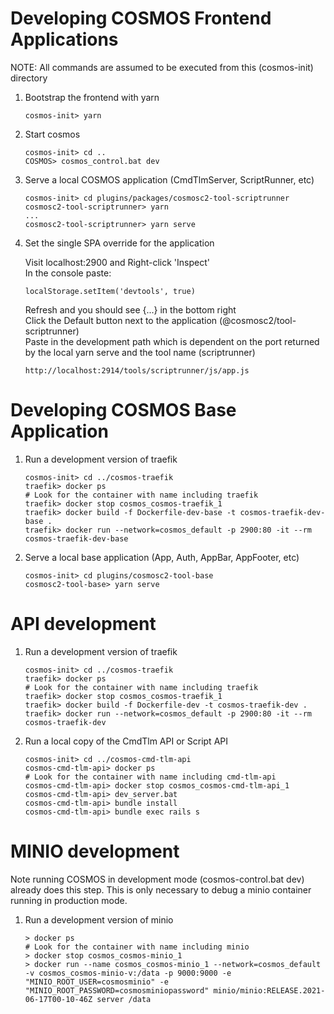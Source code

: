 # Developing COSMOS Frontend Applications

NOTE: All commands are assumed to be executed from this (cosmos-init) directory

1.  Bootstrap the frontend with yarn

        cosmos-init> yarn

1.  Start cosmos

        cosmos-init> cd ..
        COSMOS> cosmos_control.bat dev

1.  Serve a local COSMOS application (CmdTlmServer, ScriptRunner, etc)

        cosmos-init> cd plugins/packages/cosmosc2-tool-scriptrunner
        cosmosc2-tool-scriptrunner> yarn
        ...
        cosmosc2-tool-scriptrunner> yarn serve

1.  Set the single SPA override for the application

    Visit localhost:2900 and Right-click 'Inspect'<br>
    In the console paste:

        localStorage.setItem('devtools', true)

    Refresh and you should see {...} in the bottom right<br>
    Click the Default button next to the application (@cosmosc2/tool-scriptrunner)<br>
    Paste in the development path which is dependent on the port returned by the local yarn serve and the tool name (scriptrunner)

        http://localhost:2914/tools/scriptrunner/js/app.js

# Developing COSMOS Base Application

1.  Run a development version of traefik

        cosmos-init> cd ../cosmos-traefik
        traefik> docker ps
        # Look for the container with name including traefik
        traefik> docker stop cosmos_cosmos-traefik_1
        traefik> docker build -f Dockerfile-dev-base -t cosmos-traefik-dev-base .
        traefik> docker run --network=cosmos_default -p 2900:80 -it --rm cosmos-traefik-dev-base

1.  Serve a local base application (App, Auth, AppBar, AppFooter, etc)

        cosmos-init> cd plugins/cosmosc2-tool-base
        cosmosc2-tool-base> yarn serve

# API development

1.  Run a development version of traefik

        cosmos-init> cd ../cosmos-traefik
        traefik> docker ps
        # Look for the container with name including traefik
        traefik> docker stop cosmos_cosmos-traefik_1
        traefik> docker build -f Dockerfile-dev -t cosmos-traefik-dev .
        traefik> docker run --network=cosmos_default -p 2900:80 -it --rm cosmos-traefik-dev

1.  Run a local copy of the CmdTlm API or Script API

        cosmos-init> cd ../cosmos-cmd-tlm-api
        cosmos-cmd-tlm-api> docker ps
        # Look for the container with name including cmd-tlm-api
        cosmos-cmd-tlm-api> docker stop cosmos_cosmos-cmd-tlm-api_1
        cosmos-cmd-tlm-api> dev_server.bat
        cosmos-cmd-tlm-api> bundle install
        cosmos-cmd-tlm-api> bundle exec rails s

# MINIO development

Note running COSMOS in development mode (cosmos-control.bat dev) already does this step. This is only necessary to debug a minio container running in production mode.

1.  Run a development version of minio

        > docker ps
        # Look for the container with name including minio
        > docker stop cosmos_cosmos-minio_1
        > docker run --name cosmos_cosmos-minio_1 --network=cosmos_default -v cosmos_cosmos-minio-v:/data -p 9000:9000 -e "MINIO_ROOT_USER=cosmosminio" -e "MINIO_ROOT_PASSWORD=cosmosminiopassword" minio/minio:RELEASE.2021-06-17T00-10-46Z server /data

